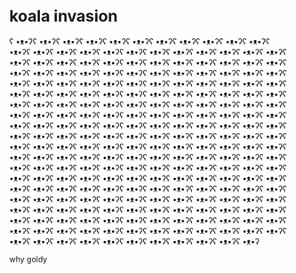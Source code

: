<html>
<body>

<h1>koala invasion</h1>
<p>ʕ •ᴥ•ʔʕ •ᴥ•ʔʕ •ᴥ•ʔʕ •ᴥ•ʔʕ •ᴥ•ʔʕ •ᴥ•ʔʕ •ᴥ•ʔʕ •ᴥ•ʔʕ •ᴥ•ʔʕ •ᴥ•ʔʕ •ᴥ•ʔʕ •ᴥ•ʔʕ •ᴥ•ʔʕ •ᴥ•ʔʕ •ᴥ•ʔʕ •ᴥ•ʔʕ •ᴥ•ʔʕ •ᴥ•ʔʕ •ᴥ•ʔʕ •ᴥ•ʔʕ •ᴥ•ʔʕ •ᴥ•ʔʕ •ᴥ•ʔʕ •ᴥ•ʔʕ •ᴥ•ʔʕ •ᴥ•ʔʕ •ᴥ•ʔʕ •ᴥ•ʔʕ •ᴥ•ʔʕ •ᴥ•ʔʕ •ᴥ•ʔʕ •ᴥ•ʔʕ •ᴥ•ʔʕ •ᴥ•ʔʕ •ᴥ•ʔʕ •ᴥ•ʔʕ •ᴥ•ʔʕ •ᴥ•ʔʕ •ᴥ•ʔʕ •ᴥ•ʔʕ •ᴥ•ʔʕ •ᴥ•ʔʕ •ᴥ•ʔʕ •ᴥ•ʔʕ •ᴥ•ʔʕ •ᴥ•ʔʕ •ᴥ•ʔʕ •ᴥ•ʔʕ •ᴥ•ʔʕ •ᴥ•ʔʕ •ᴥ•ʔʕ •ᴥ•ʔʕ •ᴥ•ʔʕ •ᴥ•ʔʕ •ᴥ•ʔʕ •ᴥ•ʔʕ •ᴥ•ʔʕ •ᴥ•ʔʕ •ᴥ•ʔʕ •ᴥ•ʔʕ •ᴥ•ʔʕ •ᴥ•ʔʕ •ᴥ•ʔʕ •ᴥ•ʔʕ •ᴥ•ʔʕ •ᴥ•ʔʕ •ᴥ•ʔʕ •ᴥ•ʔʕ •ᴥ•ʔʕ •ᴥ•ʔʕ •ᴥ•ʔʕ •ᴥ•ʔʕ •ᴥ•ʔʕ •ᴥ•ʔʕ •ᴥ•ʔʕ •ᴥ•ʔʕ •ᴥ•ʔʕ •ᴥ•ʔʕ •ᴥ•ʔʕ •ᴥ•ʔʕ •ᴥ•ʔʕ •ᴥ•ʔʕ •ᴥ•ʔʕ •ᴥ•ʔʕ •ᴥ•ʔʕ •ᴥ•ʔʕ •ᴥ•ʔʕ •ᴥ•ʔʕ •ᴥ•ʔʕ •ᴥ•ʔʕ •ᴥ•ʔʕ •ᴥ•ʔʕ •ᴥ•ʔʕ •ᴥ•ʔʕ •ᴥ•ʔʕ •ᴥ•ʔʕ •ᴥ•ʔʕ •ᴥ•ʔʕ •ᴥ•ʔʕ •ᴥ•ʔʕ •ᴥ•ʔʕ •ᴥ•ʔʕ •ᴥ•ʔʕ •ᴥ•ʔʕ •ᴥ•ʔʕ •ᴥ•ʔʕ •ᴥ•ʔʕ •ᴥ•ʔʕ •ᴥ•ʔʕ •ᴥ•ʔʕ •ᴥ•ʔʕ •ᴥ•ʔʕ •ᴥ•ʔʕ •ᴥ•ʔʕ •ᴥ•ʔʕ •ᴥ•ʔʕ •ᴥ•ʔʕ •ᴥ•ʔʕ •ᴥ•ʔʕ •ᴥ•ʔʕ •ᴥ•ʔʕ •ᴥ•ʔʕ •ᴥ•ʔʕ •ᴥ•ʔʕ •ᴥ•ʔʕ •ᴥ•ʔʕ •ᴥ•ʔʕ •ᴥ•ʔʕ •ᴥ•ʔʕ •ᴥ•ʔʕ •ᴥ•ʔʕ •ᴥ•ʔʕ •ᴥ•ʔʕ •ᴥ•ʔʕ •ᴥ•ʔʕ •ᴥ•ʔʕ •ᴥ•ʔʕ •ᴥ•ʔʕ •ᴥ•ʔʕ •ᴥ•ʔʕ •ᴥ•ʔʕ •ᴥ•ʔʕ •ᴥ•ʔʕ •ᴥ•ʔʕ •ᴥ•ʔʕ •ᴥ•ʔʕ •ᴥ•ʔʕ •ᴥ•ʔʕ •ᴥ•ʔʕ •ᴥ•ʔʕ •ᴥ•ʔʕ •ᴥ•ʔʕ •ᴥ•ʔʕ •ᴥ•ʔʕ •ᴥ•ʔʕ •ᴥ•ʔʕ •ᴥ•ʔʕ •ᴥ•ʔʕ •ᴥ•ʔʕ •ᴥ•ʔʕ •ᴥ•ʔʕ •ᴥ•ʔʕ •ᴥ•ʔʕ •ᴥ•ʔʕ •ᴥ•ʔʕ •ᴥ•ʔʕ •ᴥ•ʔʕ •ᴥ•ʔʕ •ᴥ•ʔʕ •ᴥ•ʔʕ •ᴥ•ʔʕ •ᴥ•ʔʕ •ᴥ•ʔʕ •ᴥ•ʔʕ •ᴥ•ʔʕ •ᴥ•ʔʕ •ᴥ•ʔʕ •ᴥ•ʔʕ •ᴥ•ʔʕ •ᴥ•ʔʕ •ᴥ•ʔʕ •ᴥ•ʔʕ •ᴥ•ʔʕ •ᴥ•ʔʕ •ᴥ•ʔʕ •ᴥ•ʔʕ •ᴥ•ʔʕ •ᴥ•ʔʕ •ᴥ•ʔʕ •ᴥ•ʔʕ •ᴥ•ʔʕ •ᴥ•ʔʕ •ᴥ•ʔʕ •ᴥ•ʔʕ •ᴥ•ʔʕ •ᴥ•ʔʕ •ᴥ•ʔʕ •ᴥ•ʔʕ •ᴥ•ʔʕ •ᴥ•ʔʕ •ᴥ•ʔʕ •ᴥ•ʔʕ •ᴥ•ʔʕ •ᴥ•ʔʕ •ᴥ•ʔʕ •ᴥ•ʔʕ •ᴥ•ʔʕ •ᴥ•ʔʕ •ᴥ•ʔʕ •ᴥ•ʔʕ •ᴥ•ʔʕ •ᴥ•ʔʕ •ᴥ•ʔʕ •ᴥ•ʔʕ •ᴥ•ʔʕ •ᴥ•ʔʕ •ᴥ•ʔʕ •ᴥ•ʔʕ •ᴥ•ʔʕ •ᴥ•ʔʕ •ᴥ•ʔʕ •ᴥ•ʔʕ •ᴥ•ʔʕ •ᴥ•ʔʕ •ᴥ•ʔʕ •ᴥ•ʔʕ •ᴥ•ʔʕ •ᴥ•ʔʕ •ᴥ•ʔʕ •ᴥ•ʔʕ •ᴥ•ʔʕ •ᴥ•ʔʕ •ᴥ•ʔʕ •ᴥ•ʔʕ •ᴥ•ʔʕ •ᴥ•ʔʕ •ᴥ•ʔʕ •ᴥ•ʔ</p>
why goldy
</body>
</html>
